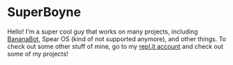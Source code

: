 # SuperBoyne
Hello! I'm a super cool guy that works on many projects, including [BananaBot](https://bananabot.8b.io "The BananaBot website"), Spear OS (kind of not supported anymore), and other things.
To check out some other stuff of mine, go to my [repl.it account](https://repl.it/@PythonPower312 "My repl.it account") and check out some of my projects!
